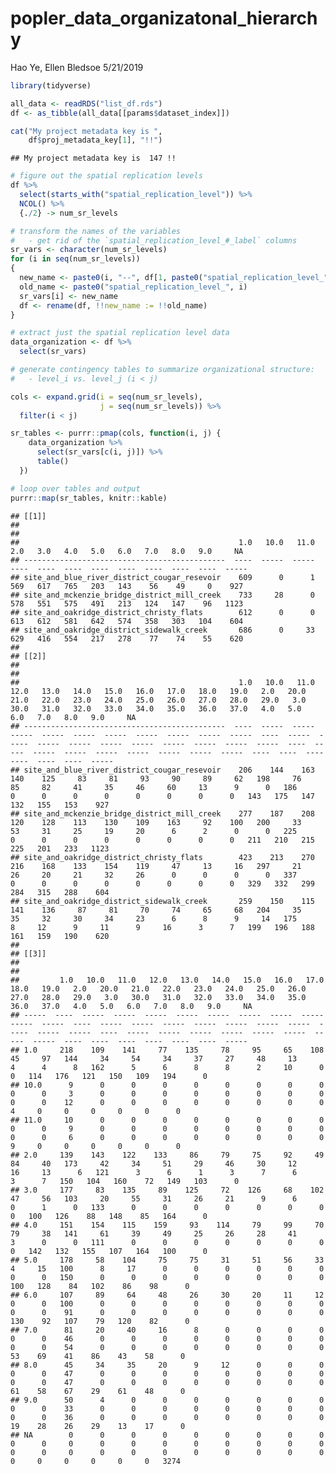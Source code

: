 popler\_data\_organizatonal\_hierarchy
================
Hao Ye, Ellen Bledsoe
5/21/2019

``` r
library(tidyverse)

all_data <- readRDS("list_df.rds")
df <- as_tibble(all_data[[params$dataset_index]])

cat("My project metadata key is ", 
    df$proj_metadata_key[1], "!!")
```

    ## My project metadata key is  147 !!

``` r
# figure out the spatial replication levels
df %>% 
  select(starts_with("spatial_replication_level")) %>%
  NCOL() %>%
  {./2} -> num_sr_levels
```

``` r
# transform the names of the variables
#   - get rid of the `spatial_replication_level_#_label` columns
sr_vars <- character(num_sr_levels)
for (i in seq(num_sr_levels))
{
  new_name <- paste0(i, "--", df[1, paste0("spatial_replication_level_", i, "_label")])
  old_name <- paste0("spatial_replication_level_", i)
  sr_vars[i] <- new_name
  df <- rename(df, !!new_name := !!old_name)
}
```

``` r
# extract just the spatial replication level data
data_organization <- df %>%
  select(sr_vars)
```

``` r
# generate contingency tables to summarize organizational structure:
#   - level_i vs. level_j (i < j)

cols <- expand.grid(i = seq(num_sr_levels), 
                    j = seq(num_sr_levels)) %>%
  filter(i < j)

sr_tables <- purrr::pmap(cols, function(i, j) {
    data_organization %>%
      select(sr_vars[c(i, j)]) %>%
      table()
  })
```

``` r
# loop over tables and output
purrr::map(sr_tables, knitr::kable)
```

    ## [[1]]
    ## 
    ## 
    ##                                                 1.0   10.0   11.0   2.0   3.0   4.0   5.0   6.0   7.0   8.0   9.0     NA
    ## ---------------------------------------------  ----  -----  -----  ----  ----  ----  ----  ----  ----  ----  ----  -----
    ## site_and_blue_river_district_cougar_resevoir    609      0      1   569   617   765   203   143    56    49     0    927
    ## site_and_mckenzie_bridge_district_mill_creek    733     28      0   578   551   575   491   213   124   147    96   1123
    ## site_and_oakridge_district_christy_flats        612      0      0   613   612   581   642   574   358   303   104    604
    ## site_and_oakridge_district_sidewalk_creek       686      0     33   629   416   554   217   278    77    74    55    620
    ## 
    ## [[2]]
    ## 
    ## 
    ##                                                 1.0   10.0   11.0   12.0   13.0   14.0   15.0   16.0   17.0   18.0   19.0   2.0   20.0   21.0   22.0   23.0   24.0   25.0   26.0   27.0   28.0   29.0   3.0   30.0   31.0   32.0   33.0   34.0   35.0   36.0   37.0   4.0   5.0   6.0   7.0   8.0   9.0     NA
    ## ---------------------------------------------  ----  -----  -----  -----  -----  -----  -----  -----  -----  -----  -----  ----  -----  -----  -----  -----  -----  -----  -----  -----  -----  -----  ----  -----  -----  -----  -----  -----  -----  -----  -----  ----  ----  ----  ----  ----  ----  -----
    ## site_and_blue_river_district_cougar_resevoir    206    144    163    140    125     83     81     93     90     89     62   198     76     85     82     41     35     46     60     13      9      0   186      0      0      0      0      0      0      0      0   143   175   147   132   155   153    927
    ## site_and_mckenzie_bridge_district_mill_creek    277    187    208    120    128    113    130    109    163     92    100   200     33     53     31     25     19     20      6      2      0      0   225      0      0      0      0      0      0      0      0   211   210   215   225   201   233   1123
    ## site_and_oakridge_district_christy_flats        423    213    270    216    168    133    154    119     47     13     16   297     21     26     20     21     32     26      0      0      0      0   337      0      0      0      0      0      0      0      0   329   332   299   284   315   288    604
    ## site_and_oakridge_district_sidewalk_creek       259    150    115    141    136     87     81     70     74     65     68   204     35     35     32     30     34     23      6      8      9     14   175      8     12      9     11      9     16      3      7   199   196   188   161   159   190    620
    ## 
    ## [[3]]
    ## 
    ## 
    ##         1.0   10.0   11.0   12.0   13.0   14.0   15.0   16.0   17.0   18.0   19.0   2.0   20.0   21.0   22.0   23.0   24.0   25.0   26.0   27.0   28.0   29.0   3.0   30.0   31.0   32.0   33.0   34.0   35.0   36.0   37.0   4.0   5.0   6.0   7.0   8.0   9.0     NA
    ## -----  ----  -----  -----  -----  -----  -----  -----  -----  -----  -----  -----  ----  -----  -----  -----  -----  -----  -----  -----  -----  -----  -----  ----  -----  -----  -----  -----  -----  -----  -----  -----  ----  ----  ----  ----  ----  ----  -----
    ## 1.0     218    109    141     77    135     78     95     65    108     45     97   144     34     54     34     37     27     48     13      4      4      8   162      5      6      8      8      2     10      0      0   114   176   121   150   109   194      0
    ## 10.0      9      0      0      0      0      0      0      0      0      0      0     3      0      0      0      0      0      0      0      0      0      0    12      0      0      0      0      0      0      0      0     4     0     0     0     0     0      0
    ## 11.0     10      0      0      0      0      0      0      0      0      0      0     9      0      0      0      0      0      0      0      0      0      0     6      0      0      0      0      0      0      0      0     9     0     0     0     0     0      0
    ## 2.0     139    143    122    133     86     79     75     92     49     84     40   173     42     34     51     29     46     30     12     16     13      6   121      3      6      1      3      7      6      3      7   150   104   160    72   149   103      0
    ## 3.0     177     83    135     89    125     72    126     68    102     47     56   103     20     55     31     26     21      9      6      0      1      0   133      0      0      0      0      0      0      0      0   100   126    88   148    85   164      0
    ## 4.0     151    154    115    159     93    114     79     99     70     79     38   141     61     39     49     25     26     28     41      3      0      0   111      0      0      0      0      0      0      0      0   142   132   155   107   164   100      0
    ## 5.0     178     58    104     75     75     31     51     56     33      4     15   100      8     17      0      0      0      0      0      0      0      0   150      0      0      0      0      0      0      0      0   100   128    84   102    86    98      0
    ## 6.0     107     89     64     48     26     30     20     11     12      0      0   100      0      0      0      0      0      0      0      0      0      0    91      0      0      0      0      0      0      0      0   130    92   107    79   120    82      0
    ## 7.0      81     20     40     16      8      0      0      0      0      0      0    46      0      0      0      0      0      0      0      0      0      0    54      0      0      0      0      0      0      0      0    53    69    41    86    43    58      0
    ## 8.0      45     34     35     20      9     12      0      0      0      0      0    47      0      0      0      0      0      0      0      0      0      0    47      0      0      0      0      0      0      0      0    61    58    67    29    61    48      0
    ## 9.0      50      4      0      0      0      0      0      0      0      0      0    33      0      0      0      0      0      0      0      0      0      0    36      0      0      0      0      0      0      0      0    19    28    26    29    13    17      0
    ## NA        0      0      0      0      0      0      0      0      0      0      0     0      0      0      0      0      0      0      0      0      0      0     0      0      0      0      0      0      0      0      0     0     0     0     0     0     0   3274
